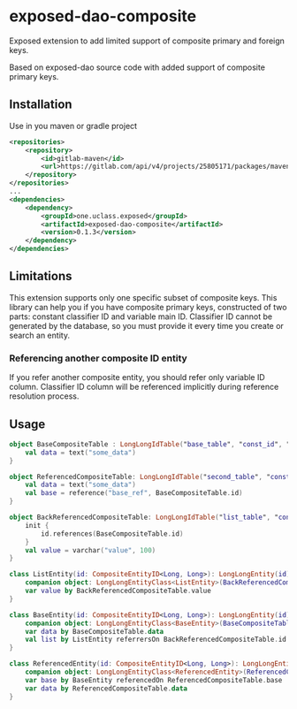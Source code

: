# exposed-dao-composite
Exposed extension to add limited support of composite primary and foreign keys.

Based on exposed-dao source code with added support of composite primary keys.

## Installation
Use in you maven or gradle project

```xml
<repositories>
    <repository>
        <id>gitlab-maven</id>
        <url>https://gitlab.com/api/v4/projects/25805171/packages/maven</url>
    </repository>
</repositories>
...
<dependencies>
    <dependency>
        <groupId>one.uclass.exposed</groupId>
        <artifactId>exposed-dao-composite</artifactId>
        <version>0.1.3</version>
    </dependency>
</dependencies>
```

## Limitations
This extension supports only one specific subset of composite keys. This library can help you if you have composite primary keys, constructed of two parts: constant classifier ID and variable main ID. Classifier ID cannot be generated by the database, so you must provide it every time you create or search an entity.

### Referencing another composite ID entity
If you refer another composite entity, you should refer only variable ID column. Classifier ID column will be referenced implicitly during reference resolution process.

## Usage
```kotlin
object BaseCompositeTable : LongLongIdTable("base_table", "const_id", "gen_id") {
    val data = text("some_data")
}

object ReferencedCompositeTable: LongLongIdTable("second_table", "const_id", "gen_id") {
    val data = text("some_data")
    val base = reference("base_ref", BaseCompositeTable.id)
}

object BackReferencedCompositeTable: LongLongIdTable("list_table", "const_id", "ref_gen_id") {
    init {
        id.references(BaseCompositeTable.id)
    }
    val value = varchar("value", 100)
}

class ListEntity(id: CompositeEntityID<Long, Long>): LongLongEntity(id) {
    companion object: LongLongEntityClass<ListEntity>(BackReferencedCompositeTable)
    var value by BackReferencedCompositeTable.value
}

class BaseEntity(id: CompositeEntityID<Long, Long>): LongLongEntity(id) {
    companion object: LongLongEntityClass<BaseEntity>(BaseCompositeTable)
    var data by BaseCompositeTable.data
    val list by ListEntity referrersOn BackReferencedCompositeTable.id
}

class ReferencedEntity(id: CompositeEntityID<Long, Long>): LongLongEntity(id) {
    companion object: LongLongEntityClass<ReferencedEntity>(ReferencedCompositeTable)
    var base by BaseEntity referencedOn ReferencedCompositeTable.base
    var data by ReferencedCompositeTable.data
}
```
